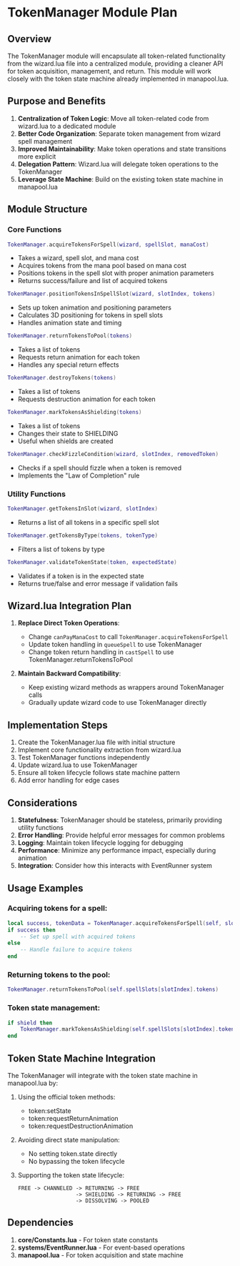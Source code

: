 # TokenManager Module Plan

## Overview
The TokenManager module will encapsulate all token-related functionality from the wizard.lua file into a centralized module, providing a cleaner API for token acquisition, management, and return. This module will work closely with the token state machine already implemented in manapool.lua.

## Purpose and Benefits
1. **Centralization of Token Logic**: Move all token-related code from wizard.lua to a dedicated module
2. **Better Code Organization**: Separate token management from wizard spell management
3. **Improved Maintainability**: Make token operations and state transitions more explicit
4. **Delegation Pattern**: Wizard.lua will delegate token operations to the TokenManager
5. **Leverage State Machine**: Build on the existing token state machine in manapool.lua

## Module Structure

### Core Functions

```lua
TokenManager.acquireTokensForSpell(wizard, spellSlot, manaCost)
```
- Takes a wizard, spell slot, and mana cost
- Acquires tokens from the mana pool based on mana cost
- Positions tokens in the spell slot with proper animation parameters
- Returns success/failure and list of acquired tokens

```lua
TokenManager.positionTokensInSpellSlot(wizard, slotIndex, tokens)
```
- Sets up token animation and positioning parameters
- Calculates 3D positioning for tokens in spell slots
- Handles animation state and timing

```lua
TokenManager.returnTokensToPool(tokens)
```
- Takes a list of tokens
- Requests return animation for each token
- Handles any special return effects

```lua
TokenManager.destroyTokens(tokens)
```
- Takes a list of tokens
- Requests destruction animation for each token

```lua
TokenManager.markTokensAsShielding(tokens)
```
- Takes a list of tokens
- Changes their state to SHIELDING
- Useful when shields are created

```lua
TokenManager.checkFizzleCondition(wizard, slotIndex, removedToken)
```
- Checks if a spell should fizzle when a token is removed
- Implements the "Law of Completion" rule

### Utility Functions

```lua
TokenManager.getTokensInSlot(wizard, slotIndex)
```
- Returns a list of all tokens in a specific spell slot

```lua
TokenManager.getTokensByType(tokens, tokenType)
```
- Filters a list of tokens by type

```lua
TokenManager.validateTokenState(token, expectedState)
```
- Validates if a token is in the expected state
- Returns true/false and error message if validation fails

## Wizard.lua Integration Plan

1. **Replace Direct Token Operations**: 
   - Change `canPayManaCost` to call `TokenManager.acquireTokensForSpell`
   - Update token handling in `queueSpell` to use TokenManager
   - Change token return handling in `castSpell` to use TokenManager.returnTokensToPool

2. **Maintain Backward Compatibility**:
   - Keep existing wizard methods as wrappers around TokenManager calls
   - Gradually update wizard code to use TokenManager directly

## Implementation Steps

1. Create the TokenManager.lua file with initial structure
2. Implement core functionality extraction from wizard.lua
3. Test TokenManager functions independently
4. Update wizard.lua to use TokenManager
5. Ensure all token lifecycle follows state machine pattern
6. Add error handling for edge cases

## Considerations

1. **Statefulness**: TokenManager should be stateless, primarily providing utility functions
2. **Error Handling**: Provide helpful error messages for common problems
3. **Logging**: Maintain token lifecycle logging for debugging
4. **Performance**: Minimize any performance impact, especially during animation
5. **Integration**: Consider how this interacts with EventRunner system

## Usage Examples

### Acquiring tokens for a spell:
```lua
local success, tokenData = TokenManager.acquireTokensForSpell(self, slotIndex, spell.manaCost)
if success then
    -- Set up spell with acquired tokens
else
    -- Handle failure to acquire tokens
end
```

### Returning tokens to the pool:
```lua
TokenManager.returnTokensToPool(self.spellSlots[slotIndex].tokens)
```

### Token state management:
```lua
if shield then
    TokenManager.markTokensAsShielding(self.spellSlots[slotIndex].tokens)
end
```

## Token State Machine Integration

The TokenManager will integrate with the token state machine in manapool.lua by:

1. Using the official token methods:
   - token:setState
   - token:requestReturnAnimation
   - token:requestDestructionAnimation

2. Avoiding direct state manipulation:
   - No setting token.state directly
   - No bypassing the token lifecycle

3. Supporting the token state lifecycle:
   ```
   FREE -> CHANNELED -> RETURNING -> FREE
                     -> SHIELDING -> RETURNING -> FREE
                     -> DISSOLVING -> POOLED
   ```

## Dependencies

1. **core/Constants.lua** - For token state constants
2. **systems/EventRunner.lua** - For event-based operations
3. **manapool.lua** - For token acquisition and state machine